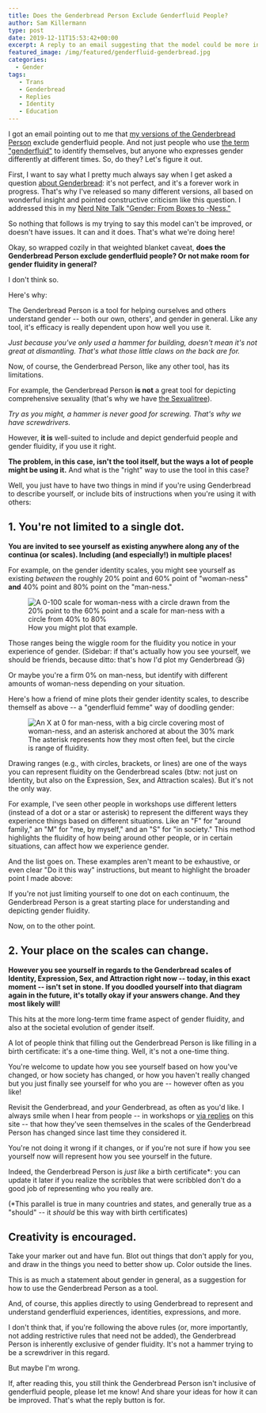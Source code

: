 ```yaml
---
title: Does the Genderbread Person Exclude Genderfluid People?
author: Sam Killermann
type: post
date: 2019-12-11T15:53:42+00:00
excerpt: A reply to an email suggesting that the model could be more inclusive, where I suggest that something else might be the problem.
featured_image: /img/featured/genderfluid-genderbread.jpg
categories: 
  - Gender
tags:
   - Trans
   - Genderbread
   - Replies
   - Identity
   - Education
---
```


I got an email pointing out to me that [my versions of the Genderbread Person](/genderbread-person/) exclude genderfluid people. And not just people who use [the term "genderfluid"](/2013/01/a-comprehensive-list-of-lgbtq-term-definitions/#term-genderfluid) to identify themselves, but anyone who expresses gender differently at different times. So, do they? Let's figure it out.

First, I want to say what I pretty much always say when I get asked a question [about Genderbread](/tags/genderbread/): it's not perfect, and it's a forever work in progress. That's why I've released so many different versions, all based on wonderful insight and pointed constructive criticism like this question. I addressed this in my [Nerd Nite Talk "Gender: From Boxes to -Ness."](/videos/gender-from-checkboxes-to-continuums)

So nothing that follows is my trying to say this model can't be improved, or doesn't have issues. It can and it does. That's what we're doing here!

Okay, so wrapped cozily in that weighted blanket caveat, **does the Genderbread Person exclude genderfluid people? Or not make room for gender fluidity in general?**

I don't think so.

Here's why:

The Genderbread Person is a tool for helping ourselves and others understand gender -- both our own, others', and gender in general. Like any tool, it's efficacy is really dependent upon how well you use it.

_Just because you've only used a hammer for building, doesn't mean it's not great at dismantling. That's what those little claws on the back are for._

Now, of course, the Genderbread Person, like any other tool, has its limitations.

For example, the Genderbread Person **is not** a great tool for depicting comprehensive sexuality (that's why we have [the Sexualitree](/2016/05/sexualitree-model-of-comprehensive-sexuality/)). 

_Try as you might, a hammer is never good for screwing. That's why we have screwdrivers._

However, **it is** well-suited to include and depict genderfuid people and gender fluidity, if you use it right. 

**The problem, in this case, isn't the tool itself, but the ways a lot of people might be using it.** And what is the "right" way to use the tool in this case? 

Well, you just have to have two things in mind if you're using Genderbread to describe yourself, or include bits of instructions when you're using it with others:

## 1. You're not limited to a single dot.

**You are invited to see yourself as existing anywhere along any of the continua (or scales). Including (and especially!) in multiple places!**

For example, on the gender identity scales, you might see yourself as existing _between_ the roughly 20% point and 60% point of "woman-ness" **and** 40% point and 80% point on the "man-ness."

<figure class="aligncenter">
    <img src="/img/posts/genderbread-person-fluid-identity-scales.jpg" alt="A 0-100 scale for woman-ness with a circle drawn from the 20% point to the 60% point and a scale for man-ness with a circle from 40% to 80%" class="shadow" />
    <figcaption>How you might plot that example.<figcaption>
</figure>

Those ranges being the wiggle room for the fluidity you notice in your experience of gender. (Sidebar: if that's actually how you see yourself, we should be friends, because ditto: that's how I'd plot my Genderbread 😘)

Or maybe you're a firm 0% on man-ness, but identify with different amounts of woman-ness depending on your situation. 

Here's how a friend of mine plots their gender identity scales, to describe themself as above -- a "genderfluid femme" way of doodling gender:

<figure class="aligncenter">
    <img src="/img/posts/genderbread-person-fluid-femme-identity.jpg" alt="An X at 0 for man-ness, with a big circle covering most of woman-ness, and an asterisk anchored at about the 30% mark" class="shadow" />
    <figcaption>The asterisk represents how they most often feel, but the circle is range of fluidity.<figcaption>
</figure> 

Drawing ranges (e.g., with circles, brackets, or lines) are one of the ways you can represent fluidity on the Genderbread scales (btw: not just on Identity, but also on the Expression, Sex, and Attraction scales). But it's not the only way.

For example, I've seen other people in workshops use different letters (instead of a dot or a star or asterisk) to represent the different ways they experience things based on different situations. Like an "F" for "around family," an "M" for "me, by myself," and an "S" for "in society." This method highlights the fluidity of how being around other people, or in certain situations, can affect how we experience gender.

And the list goes on. These examples aren't meant to be exhaustive, or even clear "Do it this way" instructions, but meant to highlight the broader point I made above: 

If you're not just limiting yourself to one dot on each continuum, the Genderbread Person is a great starting place for understanding and depicting gender fluidity.

Now, on to the other point.

## 2. Your place on the scales can change.

**However you see yourself in regards to the Genderbread scales of Identity, Expression, Sex, and Attraction right now -- today, in this exact moment -- isn't set in stone. If you doodled yourself into that diagram again in the future, it's totally okay if your answers change. And they most likely will!**

This hits at the more long-term time frame aspect of gender fluidity, and also at the societal evolution of gender itself. 

A lot of people think that filling out the Genderbread Person is like filling in a birth certificate: it's a one-time thing. Well, it's not a one-time thing. 

You're welcome to update how you see yourself based on how you've changed, or how society has changed, or how you haven't really changed but you just finally see yourself for who you are -- however often as you like!

Revisit the Genderbread, and _your_ Genderbread, as often as you'd like. I always smile when I hear from people -- in workshops or [via replies](/reply/) on this site -- that how they've seen themselves in the scales of the Genderbread Person has changed since last time they considered it.

You're not doing it wrong if it changes, or if you're not sure if how you see yourself now will represent how you see yourself in the future.

Indeed, the Genderbread Person is _just like_ a birth certificate*: you can update it later if you realize the scribbles that were scribbled don't do a good job of representing who you really are.

(*This parallel is true in many countries and states, and generally true as a "should" -- it _should_ be this way with birth certificates)

## Creativity is encouraged.

Take your marker out and have fun. Blot out things that don't apply for you, and draw in the things you need to better show up. Color outside the lines.

This is as much a statement about gender in general, as a suggestion for how to use the Genderbread Person as a tool. 

And, of course, this applies directly to using Genderbread to represent and understand genderfluid experiences, identities, expressions, and more. 

I don't think that, if you're following the above rules (or, more importantly, not adding restrictive rules that need not be added), the Genderbread Person is inherently exclusive of gender fluidity. It's not a hammer trying to be a screwdriver in this regard.

But maybe I'm wrong. 

If, after reading this, you still think the Genderbread Person isn't inclusive of genderfluid people, please let me know! And share your ideas for how it can be improved. That's what the reply button is for.